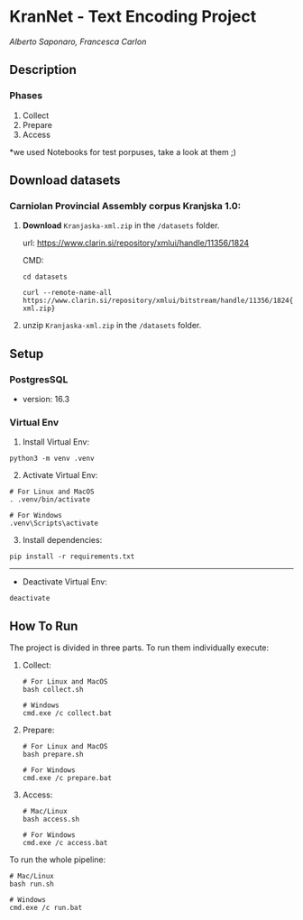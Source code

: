 # KranNet - Text Encoding Project
*Alberto Saponaro, Francesca Carlon*

## Description

### Phases
1. Collect
2. Prepare
3. Access

*we used Notebooks for test porpuses, take a look at them ;)

## Download datasets

### Carniolan Provincial Assembly corpus Kranjska 1.0:

1. **Download** `Kranjaska-xml.zip` in the `/datasets` folder.

    url: https://www.clarin.si/repository/xmlui/handle/11356/1824

    CMD: 
    ```
    cd datasets

    curl --remote-name-all https://www.clarin.si/repository/xmlui/bitstream/handle/11356/1824{/Kranjska-xml.zip}

    ```

2. unzip `Kranjaska-xml.zip` in the `/datasets` folder.


## Setup

### PostgresSQL
 - version: 16.3


### Virtual Env

1. Install Virtual Env:
```
python3 -m venv .venv
```

2. Activate Virtual Env:
```
# For Linux and MacOS
. .venv/bin/activate 

# For Windows
.venv\Scripts\activate 
```

3. Install dependencies:
```
pip install -r requirements.txt
```


___

- Deactivate Virtual Env:
```
deactivate
```

## How To Run
The project is divided in three parts. To run them individually execute:

1. Collect:
    ```
    # For Linux and MacOS
    bash collect.sh

    # Windows
    cmd.exe /c collect.bat

    ```
2. Prepare:
    ```
    # For Linux and MacOS
    bash prepare.sh

    # For Windows
    cmd.exe /c prepare.bat

    ```
3. Access:
    ```
    # Mac/Linux
    bash access.sh
    
    # For Windows
    cmd.exe /c access.bat
    
    ````

To run the whole pipeline:
```
# Mac/Linux
bash run.sh

# Windows
cmd.exe /c run.bat

```

